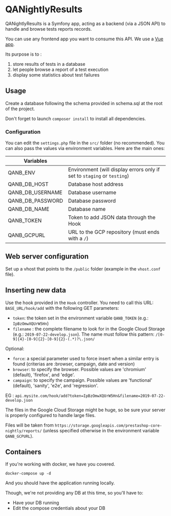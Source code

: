 # QANightlyResults

QANightlyResults is a Symfony app, acting as a backend (via a JSON API) to handle
and browse tests reports records.

You can use any frontend app you want to consume this API. We use a [Vue app](https://github.com/PrestaShop/nightly-board).

Its purpose is to :
1. store results of tests in a database
2. let people browse a report of a test execution
3. display some statistics about test failures


## Usage

Create a database following the schema provided in schema.sql at the root of the project.

Don't forget to launch `composer install` to install all dependencies.

### Configuration

You can edit the `settings.php` file in the `src/` folder (no recommended). You can also pass the values via environment variables. Here are the main ones:

|Variables          |   |
|-------------------|---|
| QANB_ENV          | Environment (will display errors only if set to `staging` or `testing`)  |
| QANB_DB_HOST      | Database host address  |
| QANB_DB_USERNAME  | Database username  |
| QANB_DB_PASSWORD  | Database password  |
| QANB_DB_NAME      | Database name  |
| QANB_TOKEN        | Token to add JSON data through the Hook  |
| QANB_GCPURL       | URL to the GCP repository (must ends with a `/`)  |


## Web server configuration

Set up a vhost that points to the `/public` folder (example in the `vhost.conf` file).

## Inserting new data

Use the hook provided in the `Hook` controller. You need to call this URL: `BASE_URL/hook/add` with the following GET 
parameters:
- `token`: the token set in the environment variable `QANB_TOKEN` (e.g.: `IpBzOmwXQUrW5Hn`)
- `filename` : the complete filename to look for in the Google Cloud Storage (e.g.: `2019-07-22-develop.json`). The 
name must follow this pattern: `/[0-9]{4}-[0-9]{2}-[0-9]{2}-(.*)?\.json/`

Optional:
- `force`: a special parameter used to force insert when a similar entry is found (criterias are :browser, campaign, date and version)
- `browser`: to specify the browser. Possible values are 'chromium' (default), 'firefox', and 'edge'.
- `campaign`: to specify the campaign. Possible values are 'functional' (default), 'sanity', 'e2e', and 'regression'.

EG : `api.mysite.com/hook/add?token=IpBzOmwXQUrW5Hn&filename=2019-07-22-develop.json`

The files in the Google Cloud Storage might be huge, so be sure your server is properly configured to handle large files.

Files will be taken from `https://storage.googleapis.com/prestashop-core-nightly/reports/` (unless specified otherwise 
in the environment variable `QANB_GCPURL`).


## Containers

If you're working with docker, we have you covered.

```
docker-compose up -d
```

And you should have the application running locally.

Though, we're not providing any DB at this time, so you'll have to:

- Have your DB running 
- Edit the compose credentials about your DB
